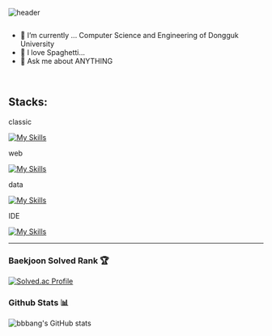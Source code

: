 <!--헤더-->
![header](https://capsule-render.vercel.app/api?type=transparent&color=000000&height=150&section=header&text=Welcome_I'm_zlwon!&fontColor=8bb9e3&fontSize=40&animation=fadeIn&fontAlignY=55)

<!--Database-->
<div style="display:flex; flex-direction:column; align-items:flex-start;">

<!--소개-->
- 🌱 I’m currently ... Computer Science and Engineering of Dongguk University
- 🔭 I love Spaghetti...
- 💬 Ask me about ANYTHING


</div><br>

<!--스택-->
## Stacks:
classic

[![My Skills](https://skillicons.dev/icons?i=c,java,python)](https://skillicons.dev)

web

[![My Skills](https://skillicons.dev/icons?i=html,css,js)](https://skillicons.dev)

data

[![My Skills](https://skillicons.dev/icons?i=r)](https://skillicons.dev)

IDE

[![My Skills](https://skillicons.dev/icons?i=visualstudio,vscode,eclipse)](https://skillicons.dev)

---
<div>

### Baekjoon Solved Rank 🏆
[![Solved.ac Profile](http://mazassumnida.wtf/api/v2/generate_badge?boj=wonw512)](https://solved.ac/wonw512)

### Github Stats 📊
![bbbang's GitHub stats](https://github-readme-stats.vercel.app/api?username=z1-won&show_icons=true&theme=radical)

</div>

<!--**z1-won/z1-won** is a ✨ _special_ ✨ repository because its `README.md` (this file) appears on your GitHub profile.

Here are some ideas to get you started:

        - 🔭 I’m currently working on ...
        - 🌱 I’m currently learning ...
        - 👯 I’m looking to collaborate on ...
        - 🤔 I’m looking for help with ...
        - 💬 Ask me about …
        - 📫 How to reach me: …
        - 😄 Pronouns: …
        - ⚡ Fun fact: …
        —>
